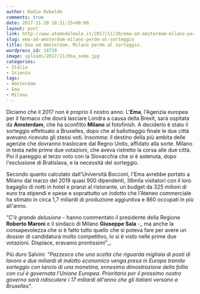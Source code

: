 ```yaml
---
author: Radio Rebelde
comments: true
date: 2017-11-20 18:51:15+00:00
layout: post
link: http://www.atomodelmale.it/2017/11/20/ema-ad-amsterdam-milano-perde-al-sorteggio/
slug: ema-ad-amsterdam-milano-perde-al-sorteggio
title: Ema ad Amsterdam. Milano perde al sorteggio.
wordpress_id: 18720
image: uploads/2017/11/Ema_sede.jpg
categories:
- Italia
- Scienza
tags:
- Amsterdam
- Ema
- Milano
---
```


Diciamo che il 2017 non è proprio il nostro anno.
L'**Ema**, l'Agenzia europea per il farmaco che dovrà lasciare Londra a causa della Brexit, sarà ospitata da **Amsterdam**, che ha sconfitto **Milano** al fotofinish. A deciderlo è stato il sorteggio effettuato a Bruxelles, dopo che al ballottaggio finale le due città avevano ricevuto gli stessi voti. Insomma: il destino della più ambita delle agenzie che dovranno traslocare dal Regno Unito, affidato alla sorte.
Milano in testa nelle prime due votazioni, che aveva ristretto la corsa alle due città. Poi il pareggio al terzo voto con la Slovacchia che si è astenuta, dopo l'esclusione di Bratislava, e la necessità del sorteggio.

Secondo quanto calcolato dall'Università Bocconi, l'Ema avrebbe portato a Milano dal marzo del 2019 quasi 900 dipendenti, 36mila visitatori con il loro bagaglio di notti in hotel e pranzi al ristorante, un budget da 325 milioni di euro tra stipendi e spese e soprattutto un indotto che l'Ateneo commerciale ha stimato in circa 1,7 miliardi di produzione aggiuntiva e 860 occupati in più all'anno.

_"C'è grande delusione_ - hanno commentato il presidente della Regione **Roberto Maroni** e il sindaco di Milano **Giuseppe Sala** -_ ma anche la consapevolezza che si è fatto tutto quello che si poteva fare per avere un dossier di candidatura molto competitivo, lo si è visto nelle prime due votazioni. Dispiace, eravamo prontissimi"_.

Più duro Salvini: _"Pazzesco che una scelta che riguarda migliaia di posti di lavoro e due miliardi di indotto economico venga presa in Europa tramite sorteggio con lancio di una monetina, ennesima dimostrazione della follia con cui è governata l'Unione Europea. Prioritario per il prossimo nostro governo sarà ridiscutere i 17 miliardi all'anno che gli italiani versano a Bruxelles"_.

